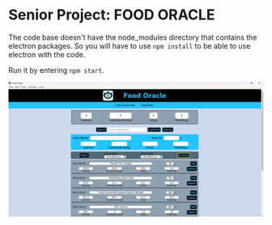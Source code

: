 # Senior Project: FOOD ORACLE

The code base doesn't have the node_modules directory that contains the electron packages. 
So you will have to use `npm install` to be able to use electron with the code.

Run it by entering `npm start`.

![Food Oracle](images/Food-Oracle_2024-05-01.png)